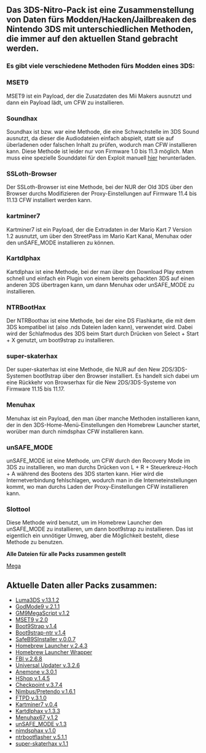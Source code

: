 ## Das 3DS-Nitro-Pack ist eine Zusammenstellung von Daten fürs Modden/Hacken/Jailbreaken des Nintendo 3DS mit unterschiedlichen Methoden, die immer auf den aktuellen Stand gebracht werden.



### Es gibt viele verschiedene Methoden fürs Modden eines 3DS:

### **MSET9**

MSET9 ist ein Payload, der die Zusatzdaten des Mii Makers ausnutzt und dann ein Payload lädt, um CFW zu installieren.

### **Soundhax**

Soundhax ist bzw. war eine Methode, die eine Schwachstelle im 3DS Sound ausnutzt, da dieser die Audiodateien einfach abspielt, statt sie auf überladenen oder falschen Inhalt zu prüfen, wodurch man CFW installieren kann. Diese Methode ist leider nur von Firmware 1.0 bis 11.3 möglich. Man muss eine spezielle Sounddatei für den Exploit manuell [hier](http://soundhax.com/) herunterladen.

### **SSLoth-Browser**

Der SSLoth-Browser ist eine Methode, bei der NUR der Old 3DS über den Browser durchs Modifizieren der Proxy-Einstellungen auf Firmware 11.4 bis 11.13 CFW installiert werden kann.

### **kartminer7**

Kartminer7 ist ein Payload, der die Extradaten in der Mario Kart 7 Version 1.2 ausnutzt, um über den StreetPass im Mario Kart Kanal, Menuhax oder den unSAFE_MODE installieren zu können.

### **Kartdlphax**

Kartdlphax ist eine Methode, bei der man über den Download Play extrem schnell und einfach ein Plugin von einem bereits gehackten 3DS auf einen anderen 3DS übertragen kann, um dann Menuhax oder unSAFE_MODE zu installieren.

### **NTRBootHax**

Der NTRBoothax ist eine Methode, bei der eine DS Flashkarte, die mit dem 3DS kompatibel ist (also .nds Dateien laden kann), verwendet wird. Dabei wird der Schlafmodus des 3DS beim Start durch Drücken von Select + Start + X genutzt, um boot9strap zu installieren.

### **super-skaterhax**

Der super-skaterhax ist eine Methode, die NUR auf den New 2DS/3DS-Systemen boot9strap über den Browser installiert. Es handelt sich dabei um eine Rückkehr von Browserhax für die New 2DS/3DS-Systeme von Firmware 11.15 bis 11.17.

### **Menuhax**

Menuhax ist ein Payload, den man über manche Methoden installieren kann, der in den 3DS-Home-Menü-Einstellungen den Homebrew Launcher startet, worüber man durch nimdsphax CFW installieren kann.

### **unSAFE_MODE**

unSAFE_MODE ist eine Methode, um CFW durch den Recovery Mode im 3DS zu installieren, wo man durchs Drücken von L + R + Steuerkreuz-Hoch + A während des Bootens des 3DS starten kann. Hier wird die Internetverbindung fehlschlagen, wodurch man in die Interneteinstellungen kommt, wo man durchs Laden der Proxy-Einstellungen CFW installieren kann.

### **Slottool**

Diese Methode wird benutzt, um im Homebrew Launcher den unSAFE_MODE zu installieren, um dann boot9strap zu installieren. Das ist eigentlich ein unnötiger Umweg, aber die Möglichkeit besteht, diese Methode zu benutzen.


**Alle Dateien für alle Packs zusammen gestellt**

[Mega](https://mega.nz/file/peUXwIwS#sbQ0Dsy0a6diSdwFEaFeVCczuU-q9dTCxfgn23lKAzY)


## **Aktuelle Daten aller Packs zusammen:**

- [Luma3DS v.13.1.2](https://github.com/LumaTeam/Luma3DS/releases/tag/v13.1.2)
- [GodMode9 v.2.1.1](https://github.com/d0k3/GodMode9/releases/tag/v2.1.1)
- [GM9MegaScript v.1.2](https://github.com/annson24/GM9Megascript/releases/tag/v1.2)
- [MSET9 v.2.0](https://github.com/zoogie/MSET9/releases/tag/v2.0)
- [Boot9Strap v.1.4](https://github.com/SciresM/boot9strap/releases/tag/1.4)
- [Boot9strap-ntr v.1.4](https://github.com/SciresM/boot9strap/releases/tag/1.4)
- [SafeB9SInstaller v.0.0.7](https://github.com/d0k3/SafeB9SInstaller/releases/tag/v0.0.7)
- [Homebrew Launcher v.2.4.3](https://github.com/devkitPro/3ds-hbmenu/releases/tag/v2.4.3)
- [Homebrew Launcher Wrapper](https://wiidatabase.de/3ds-downloads/hacks/homebrew-launcher-wrapper/)
- [FBI v.2.6.8](https://github.com/Steveice10/FBI/releases/tag/2.6.1)
- [Universal Updater v.3.2.6](https://github.com/Universal-Team/Universal-Updater/releases/tag/v3.2.6)
- [Anemone v.3.0.1](https://github.com/astronautlevel2/Anemone3DS/releases/tag/v3.0.1)
- [HShop v.1.4.5](https://hshop.erista.me/3hs)
- [Checkpoint v.3.7.4](https://github.com/BernardoGiordano/Checkpoint/releases/tag/v3.7.4)
- [Nimbus/Pretendo v.1.6.1](https://github.com/PretendoNetwork/nimbus/releases/tag/v1.6.1)
- [FTPD v.3.1.0](https://github.com/mtheall/ftpd/releases/tag/v3.1.0)
- [Kartminer7 v.0.4](https://github.com/zoogie/Kartminer7/releases/tag/v0.4beta)
- [Kartdlphax v.1.3.3](https://github.com/PabloMK7/kartdlphax/releases/tag/v1.3.3)
- [Menuhax67 v.1.2](https://github.com/zoogie/menuhax67/releases/tag/v1.2)
- [unSAFE_MODE v.1.3](https://github.com/zoogie/unSAFE_MODE/releases/tag/v1.3)
- [nimdsphax v.1.0](https://github.com/luigoalma/nimdsphax/releases/tag/v1.0)
- [ntrbootflasher v.5.1.1](https://github.com/jason0597/ntrboot_flasher_nds/releases/tag/5.1.1)
- [super-skaterhax v.1.1](https://github.com/zoogie/super-skaterhax/releases/tag/v1.1)
